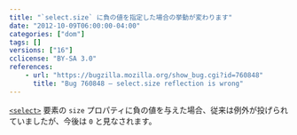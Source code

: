 ```yaml
---
title: "`select.size` に負の値を指定した場合の挙動が変わります"
date: "2012-10-09T06:00:00-04:00"
categories: ["dom"]
tags: []
versions: ["16"]
cclicense: "BY-SA 3.0"
references:
    - url: "https://bugzilla.mozilla.org/show_bug.cgi?id=760848"
      title: "Bug 760848 – select.size reflection is wrong"
---
```

[`<select>`](https://developer.mozilla.org/docs/Web/HTML/Element/select) 要素の `size` プロパティに負の値を与えた場合、従来は例外が投げられていましたが、今後は `0` と見なされます。
